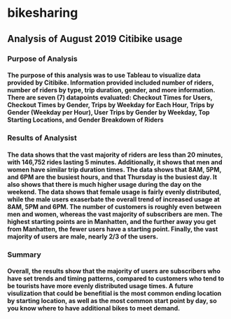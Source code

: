 # bikesharing
## Analysis of August 2019 Citibike usage
### Purpose of Analysis
#### The purpose of this analysis was to use Tableau to visualize data provided by Citibike. Information provided included number of riders, number of riders by type, trip duration, gender, and more information. There are seven (7) datapoints evaluated: Checkout Times for Users, Checkout Times by Gender, Trips by Weekday for Each Hour, Trips by Gender (Weekday per Hour), User Trips by Gender by Weekday, Top Starting Locations, and Gender Breakdown of Riders
### Results of Analysist
#### The data shows that the vast majority of riders are less than 20 minutes, with 146,752 rides lasting 5 minutes. Additionally, it shows that men and women have similar trip duration times. The data shows that 8AM, 5PM, and 6PM are the busiest hours, and that Thursday is the busiest day. It also shows that there is much higher usage during the day on the weekend. The data shows that female usage is fairly evenly distributed, while the male users exaserbate the overall trend of increased usage at 8AM, 5PM and 6PM. The number of customers is roughly even between men and women, whereas the vast majority of subscribers are men. The highest starting points are in Manhatten, and the further away you get from Manhatten, the fewer users have a starting point. Finally, the vast majority of users are male, nearly 2/3 of the users.
### Summary
#### Overall, the results show that the majority of users are subscribers who have set trends and timing patterns, compared to customers who tend to be tourists have more evenly distributed usage times. A future visulization that could be benefitial is the most common ending location by starting location, as well as the most common start point by day, so you know where to have additional bikes to meet demand.
